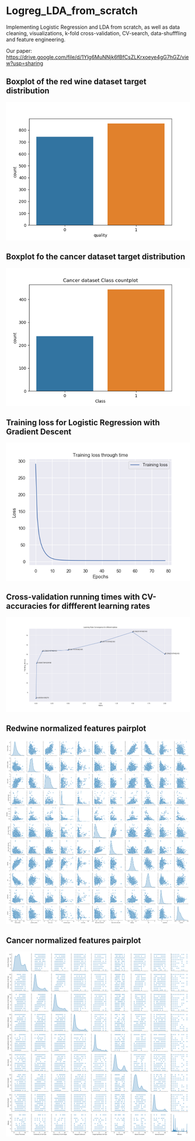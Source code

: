 # Logreg_LDA_from_scratch
Implementing Logistic Regression and LDA from scratch, as well as data cleaning,  visualizations, k-fold cross-validation, CV-search, data-shufffling and feature engineering. 

Our paper: https://drive.google.com/file/d/1Ylg6MuNNjk6fBfCsZLKrxoeye4gG7hGZ/view?usp=sharing

## Boxplot of the red wine dataset target distribution 
![](figs/redwine_countplot.png)

## Boxplot fo the cancer dataset target distribution 
![](figs/cancer_countplot.png)

## Training loss for Logistic Regression with Gradient Descent
![](figs/training_loss_ex.png)

## Cross-validation running times with CV-accuracies for diffferent learning rates 
![](figs/alphas_convergence.png)

## Redwine normalized features pairplot
![](figs/redwine_pairplot.png)

## Cancer normalized features pairplot 
![](figs/cancer_pariplot.png)


